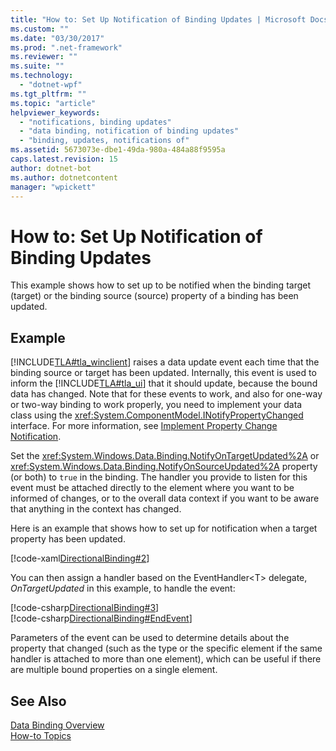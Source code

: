 ```yaml
---
title: "How to: Set Up Notification of Binding Updates | Microsoft Docs"
ms.custom: ""
ms.date: "03/30/2017"
ms.prod: ".net-framework"
ms.reviewer: ""
ms.suite: ""
ms.technology: 
  - "dotnet-wpf"
ms.tgt_pltfrm: ""
ms.topic: "article"
helpviewer_keywords: 
  - "notifications, binding updates"
  - "data binding, notification of binding updates"
  - "binding, updates, notifications of"
ms.assetid: 5673073e-dbe1-49da-980a-484a88f9595a
caps.latest.revision: 15
author: dotnet-bot
ms.author: dotnetcontent
manager: "wpickett"
---
```

# How to: Set Up Notification of Binding Updates
This example shows how to set up to be notified when the binding target (target) or the binding source (source) property of a binding has been updated.  
  
## Example  
 [!INCLUDE[TLA#tla_winclient](../../../../includes/tlasharptla-winclient-md.md)] raises a data update event each time that the binding source or target has been updated. Internally, this event is used to inform the [!INCLUDE[TLA#tla_ui](../../../../includes/tlasharptla-ui-md.md)] that it should update, because the bound data has changed. Note that for these events to work, and also for one-way or two-way binding to work properly, you need to implement your data class using the <xref:System.ComponentModel.INotifyPropertyChanged> interface. For more information, see [Implement Property Change Notification](../../../../docs/framework/wpf/data/how-to-implement-property-change-notification.md).  
  
 Set the <xref:System.Windows.Data.Binding.NotifyOnTargetUpdated%2A> or <xref:System.Windows.Data.Binding.NotifyOnSourceUpdated%2A> property (or both) to `true` in the binding. The handler you provide to listen for this event must be attached directly to the element where you want to be informed of changes, or to the overall data context if you want to be aware that anything in the context has changed.  
  
 Here is an example that shows how to set up for notification when a target property has been updated.  
  
 [!code-xaml[DirectionalBinding#2](../../../../samples/snippets/csharp/VS_Snippets_Wpf/DirectionalBinding/CSharp/Page1.xaml#2)]  
  
 You can then assign a handler based on the EventHandler\<T> delegate, *OnTargetUpdated* in this example, to handle the event:  
  
 [!code-csharp[DirectionalBinding#3](../../../../samples/snippets/csharp/VS_Snippets_Wpf/DirectionalBinding/CSharp/Page1.xaml.cs#3)]  
[!code-csharp[DirectionalBinding#EndEvent](../../../../samples/snippets/csharp/VS_Snippets_Wpf/DirectionalBinding/CSharp/Page1.xaml.cs#endevent)]  
  
 Parameters of the event can be used to determine details about the property that changed (such as the type or the specific element if the same handler is attached to more than one element), which can be useful if there are multiple bound properties on a single element.  
  
## See Also  
 [Data Binding Overview](../../../../docs/framework/wpf/data/data-binding-overview.md)   
 [How-to Topics](../../../../docs/framework/wpf/data/data-binding-how-to-topics.md)
